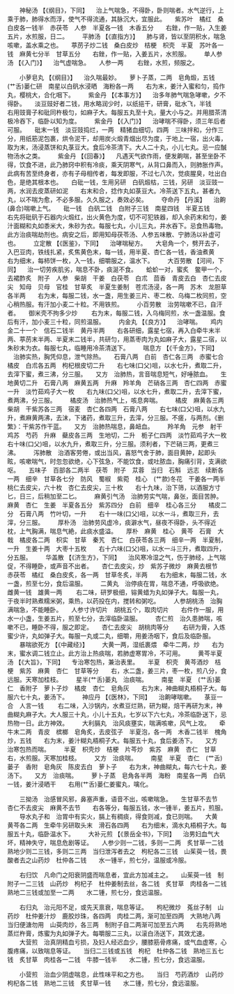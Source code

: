 <!-- { "loadSidebar": true } -->
　　神秘汤 【《纲目》，下同】 　治上气喘急，不得卧，卧则喘者。水气逆行，上乘于肺，肺得水而浮，使气不得流通，其脉沉大，宜服此。　　紫苏叶　橘红　桑白皮各一钱半　赤茯苓　人参　半夏各一钱　木香五分　　右銼，作一贴，入生姜五片，水煎服，日二。
　　平肺汤 【《直指方》】 　肺与肾，皆以至阴积水，喘急咳嗽，盖水乘之也。　　葶苈子炒二钱　桑白皮炒　桔梗　枳壳　半夏　苏叶各一钱　麻黄七分半　甘草五分　　右銼，作一贴，入姜五片，水煎服。
　　单人参汤 【《入门》】 　治气虚喘急。　　人参一两
　　右銼，水煎，频服之。

　　小萝皂丸 【《纲目》】 　治久喘最妙。　　萝卜子蒸，二两　皂角煅，五钱　(艹舌)蒌仁研　南星以白矾水浸晒　海粉各一两　　右为末，姜汁入蜜和匀，捣作丸，樱桃大，合化咽下。
　　紫金丹 【《本事方》】 　治多年肺气喘急哮嗽，夕不得卧。　　淡豆豉好者二钱，用水略润少时，以纸挹干，研膏，砒水飞，半钱　　右用豉膏子和砒同杵极匀，如麻子大。每服五丸至十丸，量大小与之。并用腊茶清极冷吞下，临卧以知为度。
　　紫金丹 【《入门》】 　治哮喘不得卧，须三年后者可服。　　砒末一钱　淡豆豉捣烂，一两　精猪血细切，四两　三味拌和，分作三分，用纸筋泥包裹，烘令泥干，却用炭火煅青烟出尽为度，于地上一宿，出火毒，取为末，汤浸蒸饼和丸菉豆大。食后冷茶清下。大人二十丸，小儿七丸。忌一应醎物汤水之类。
　　紫金丹 【《回春》】 　凡遇天气欲作雨，便发齁喘，甚至坐卧不得，饮食不进，此乃肺窍中积有冷痰，乘天阴寒气，从背口鼻而入，则肺胀作声。此病有苦至终身者，亦有子母相传者，每发即服，不过七八次，觉痰腥臭，吐出白色，是绝其根本也。　　白砒一钱，生用另研　白矾煅枯，三钱，另研　淡豆豉一两，水润去皮蒸研如泥　　右末和合，捻作丸如菉豆大。冷茶送下五丸，甚者九丸，以不喘为愈，不必多服。久久服之，奏效必矣。
　　夺命丹 【丹溪】 　治齁(鼻合)喘嗽上气。　　砒一钱　白矾二钱　白附子三钱　南星四钱　半夏五钱　　右先将砒矾于石器内火煅红，出火黄色为度，切不可犯铁器，却入余药末和匀，姜汁面糊和丸如黍米大，朱砂为衣。每服七丸，小儿三丸，井水吞下。忌食热毒物。此方治痰喘劫剂也。病安之后，即用知母茯苓汤、人参五味散、宁肺汤以补虚可也。
　　立定散 【《医鉴》，下同】 　治哮喘秘方。　　大皂角一个，劈开去子，入巴豆肉，铁线扎紧，炙焦黄色末，每一钱，用半夏、杏仁各一钱，香油煮黄　　右为细末，每柿饼一枚，入一钱，细嚼服之，温水下。
　　大百劳散 【河间，下同】 　治一切劳疾肌劣，喘息不卧，痰涎不食。　　蛤蚧一对，蜜炙　鳖甲一个，去裙酢炙　附子　人参　柴胡　干姜　白茯苓　白朮　茴香　青皮去白　杏仁去皮尖　知母　贝母　官桂　甘草炙　半夏生姜制　苍朮汤浸，各一两　苏木　龙胆草各半两　　右为末，每服二钱，水一盏，用生姜三片、枣二枚、乌梅二枚同煎，空心稍热服。有汗加小麦二十粒。不用铁煎。
　　小百劳散　治劳喘嗽不已，自汗者。　　御米壳不拘多少炒
　　右为末，每服二钱，入乌梅同煎，水一盏温服。食后有汗，加小麦三十粒，同煎温服。
　　内金丸 【《良方》】 　治哮喘。　　鸡内金二十一个　信石二钱半　黄丹半两　　右各研细，露星七宿，再入白牵牛末半两、葶苈末半两、半夏末二钱半，共研匀，用蒸枣肉为丸如麻子大，露星二宿，以朱砂末为衣。每服七丸，临睡用冷茶清送下。
　　喘息方 【《千金方》，下同】 　治肺实热，胸凭仰息，泄气除热。　　石膏八两　白前　杏仁各三两　赤蜜七合　橘皮　白朮各五两　枸杞根皮切二升　　右七味(口父)咀，以水七升，煮取二升，去滓下蜜，煮三沸，分三服。　　又方　治肺热，言音喘息短气，好唾脓血。　　生地黄切二升　石膏八两　麻黄五两　升麻　羚羊角　芒硝各三两　杏仁四两　赤蜜一升　淡竹茹鸡子大一枚　　右九味(口父)咀，以水七升，煮取二升，去滓下蜜，煮两沸，分三服。
　　橘皮汤　治肺热气上，咳息奔喘。
　　橘皮　麻黄各三两　柴胡　干紫苏各三两　宿麦　杏仁各四两　石膏八两　　右七味(口父)咀，以水九升，煮麻黄两沸，去沫，下诸药，煮取三升，去滓，分三服。不瘥，与两剂。《删繁》：干紫苏作干蓝。　　又方　治肺热喘息，鼻衄血。
　　羚羊角　元参　射干　鸡苏　芍药　升麻　蘗皮各三两　生地切，二升　栀子仁四两　淡竹茹鸡子大一枚　　右十味(口父)咀，以水九升，煮取三升，分三服。须利者，下芒硝三两，更煮三沸。
　　泻肺散　治酒客劳倦，或出当风，喜怒气舍于肺，面目黄肿，起即头眩，咳嗽喘气，时忽忽欲绝，心下弦急，不能饮食，或吐脓血，胸痛引背，支满欲呕。　　五味子　百部各二两半　茯苓　附子　苁蓉　当归　石斛　远志　续断各一两　细辛　甘草各七分　防风　蜀椒　紫菀　桂心　(艹款)冬花　干姜各一两半　桃仁去皮尖，六十枚　杏仁去皮尖，三十枚　　右十九味，治下筛，以酒服方寸匕，日三，后稍加至二匕。
　　麻黄引气汤　治肺劳实气喘，鼻张，面目苦肿。　　麻黄　杏仁　生姜　半夏各五分　紫苏四分　白前　细辛　桂心各三分　　橘皮二分　石膏八两　竹叶切，一升　　右十一味(口父)咀，以水一斗，煮取三升，去滓，分三服。
　　厚朴汤　治肺劳风虚冷，痰澼水气，昼夜不得卧，头不得近枕，上气胸满，喘息气絶，此痰水盛溢。　　厚朴　麻黄　桂心　黄芩　石膏　大戟　橘皮各二两　枳实　甘草　秦艽　杏仁　白茯苓各三两　细辛一两　半夏制，一升　生姜十两　大枣十五枚　　右十六味(口父)咀，以水一斗三升，煮取四升，分五服。
　　华盖散 【《济生方》，下同】 　治风寒冷湿之气，伤于肺经，上气喘促，不得睡卧，或声音不出者。　　杏仁去皮尖，炒　紫苏子微炒　麻黄去根节　赤茯苓　橘红　桑白皮炙，各一两　甘草冬炙，半两　　右为细末，每服二钱，水一盏，煎至七分，食后温服。
　　二黄丸　治停痰在胃，喘息不通，呼吸欲绝。　　雌黄一钱　雄黄一两
　　右二味，研罗极细，镕黄蜡为丸如弹子大。每服一丸，于夜半时熟煮糯米粥，乘热，以药投在内，搅转和粥吃。
　　人参胡桃汤　治胸满喘急，不能睡卧。　　人参寸许切片　胡桃五个，取肉切片　　右件作一服，用水一小盏，生姜五片，煎至七分，去滓临卧温服。
　　杏仁煎　治久患肺喘，咳嗽不已，睡卧不得，服之即定。　　杏仁去皮尖　胡桃肉等分
　　右研为膏，入炼蜜少许，丸如弹子大。每服一丸或二丸，细嚼，用姜汤咽下，食后及临卧服。
　　暴喘欲死方 【《中藏经》】
　　大黄一两，湿纸裹煨　牵牛二两，炒　　右为末，蜜水调二钱立止。此方治上热痰喘，若肺虚寒胃冷，不可用。
　　黄芩半夏汤 【《大旨》，下同】 　专治寒包热，兼治表里。　　半夏　枳壳　黄芩酒炒　桔梗　紫苏　麻黄　杏仁　甘草等分　　右，水二盏，姜三片，枣一枚，煎八分，食远服。天寒加桂枝。
　　星半(艹舌)蒌丸　治痰喘。
　　南星　半夏　(艹舌)蒌仁　香附子　萝卜子炒　橘皮　杏仁　皂角灰　　右为末，神曲糊丸梧桐子大。每服六七十丸，姜汤下。
　　神应丹 【《医林》，下同】 　治齁哮喘嗽。　　菉豆一合　人言一钱
　　右二味，入沙锅内，水煮豆烂熟，研为糊，焙干再研为末，神曲糊丸麻子大。大人服三十丸，小儿十五丸，七岁以下六七丸，冷茶临卧送下，忌热物一日。此方神效。
　　大利膈丸　治风痰壅实，喘满咳嗽，风气上攻。　　牵牛末二两　青皮　槟榔　皂角炙，去皮弦子　半夏泡，各一两　木香二钱半　槐角炒，五钱　　右为末，姜汁糊丸梧桐子大。每服五十丸，食后姜汤下。　　又方　治寒包热而喘。
　　半夏　枳壳炒　桔梗　片芩炒　紫苏　麻黄　杏仁　甘草　　右，水煎服。天寒加桂枝。
　　又方　治痰喘。
　　南星　半夏　杏仁　(艹舌)蒌子　香附　皂角灰　陈皮去白　萝卜子　　右为末，神曲糊丸，每六七十丸，姜汤下。　　又方　治痰喘。
　　萝卜子蒸　皂角各半两　海粉　南星各一两　白矾一钱，姜汁浸晒干　　右用(艹舌)蒌仁姜蜜丸，噙化。

　　三拗汤　治感冒风邪，鼻塞声重，语音不出，咳嗽喘急。　　生甘草不去节　杏仁不去皮尖　麻黄不去节　　右各等分，每服五钱，水一锺半，姜五片，煎服。
　　导水丸子和　治胃中有实火，膈上有稠痰，得食则减，食已则喘。　　大黄　黄芩各二两　生牵牛另研取头末　滑石各四两　　右为细末，滴水丸梧桐子大。每服五十丸，临卧温水下。
　　大补元煎 【《景岳全书》，下同】 　治男妇血气大坏，精神失守，喘息危剧等证。　　人参少则一二钱，多则一二两　炙甘草一二钱　熟地少则二三钱，多则二三两　当归泄泻者去之　枸杞各二三钱　山茱萸一钱，畏酸者去之山药炒　杜仲各二钱　　水一锺半，煎七分，温服或冷服。

　　右归饮　凡命门之阳衰阴盛而喘息者，宜此方加减主之。　　山茱萸一钱　制附子一二三钱　山药炒　枸杞子　杜仲姜制去丝，各二钱　炙甘草　肉桂各一二钱　熟地二三钱或加至一二两　　水二锺，煎七分，食远温服。

　　右归丸　治元阳不足，或先天禀衰，喘息等证。　　枸杞微炒　菟丝子制　山药炒　杜仲姜汁炒　鹿胶炒珠，各四两　肉桂二两，渐可加至四两　大熟地八两　当归便溏勿用　山萸肉炒，各三两　制附子自二两渐可加至五六两　　右先将熟地蒸烂杵膏，炼蜜为丸如弹子大。每嚼服二三丸，以滚白汤送下，其效尤速。
　　大营煎　治真阴精血亏损，及妇人经迟血少，腰膝筋骨疼痛，或气血虚寒，心腹疼痛，以致喘息等证。　　当归二三钱或五钱　枸杞　杜仲各二钱　熟地三五七钱　炙甘草　肉桂各一二钱　牛膝一钱半　　水二锺，煎七分，食远温服。

　　小营煎　治血少阴虚喘息，此性味平和之方也。　　当归　芍药酒炒　山药炒　枸杞各二钱　熟地二三钱　炙甘草一钱　　水二锺，煎七分，食远温服。

